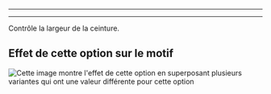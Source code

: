 ***

***

Contrôle la largeur de la ceinture.

## Effet de cette option sur le motif

![Cette image montre l'effet de cette option en superposant plusieurs variantes qui ont une valeur différente pour cette option](titan\_waistbandwidth\_sample.svg "Effet de cette option sur le motif")
